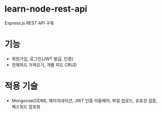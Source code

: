 # learn-node-rest-api
Express.js REST API 구축

# 기능
- 회원가입, 로그인(JWT 발급, 인증)
- 전체피드 가져오기, 개별 피드 CRUD

# 적용 기술
- Mongoose(ODM), 페이지네이션, JWT 인증 미들웨어, 파일 업로드, 유효성 검증, 패스워드 암호화
